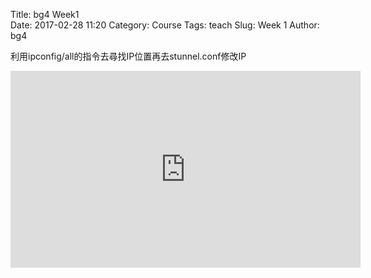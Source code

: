 Title: bg4 Week1  
Date: 2017-02-28 11:20
Category: Course
Tags: teach
Slug: Week 1
Author: bg4 

<!-- PELICAN_END_SUMMARY -->

<p>利用ipconfig/all的指令去尋找IP位置再去stunnel.conf修改IP</p>

<iframe width="560" height="315" src="https://www.youtube.com/embed/YRcfFBJLCaU" frameborder="0" allowfullscreen></iframe>
